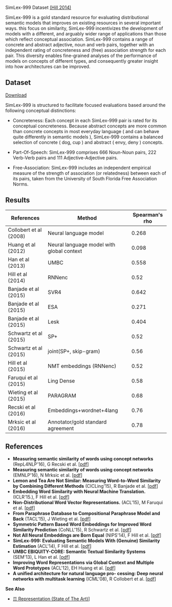 SimLex-999 Dataset [(Hill 2014)](https://arxiv.org/pdf/1408.3456.pdf)

SimLex-999 is a gold standard resource for evaluating distributional semantic models that improves on existing resources in several important ways. this focus on similarity, SimLex-999 incentivizes the development of models with a different, and arguably wider range of applications than those which reflect conceptual association. SimLex-999 contains a range of concrete and abstract adjective, noun and verb pairs, together with an independent rating of concreteness and (free) association strength for each pair. This diversity enables fine-grained analyses of the performance of models on concepts of different types, and consequently greater insight into how architectures can be improved. 

## Dataset

[Download](https://www.cl.cam.ac.uk/~fh295/simlex.html)

SimLex-999 is structured to facilitate focused evaluations based around the following conceptual distinctions: 

* Concreteness: Each concept in each SimLex-999 pair is rated for its conceptual concreteness. Because abstract concepts are more common than concrete concepts in most everyday language ( and can behave quite differently in semantic models ), SimLex-999 contains a balanced selection of concrete ( dog, cup ) and abstract ( envy, deny ) concepts. 

* Part-Of-Speech: SimLex-999 comprises 666 Noun-Noun pairs, 222 Verb-Verb pairs and 111 Adjective-Adjective pairs. 

* Free-Association: SimLex-999 includes an independent empirical measure of the strength of association (or relatedness) between each of its pairs, taken from the University of South Florida Free Association Norms.

## Results

| References             | Method                                    | Spearman's rho |
|------------------------|-------------------------------------------|---------------|
| Collobert et al (2008) | Neural language model                     | 0.268         |
| Huang et al (2012)     | Neural language model with global context | 0.098         |
| Han et al (2013)       | UMBC                                      | 0.558         |
| Hill et al (2014)      | RNNenc                                    | 0.52          |
| Banjade et al (2015)   | SVR4                                      | 0.642         |
| Banjade et al (2015)   | ESA                                       | 0.271         |
| Banjade et al (2015)   | Lesk                                      | 0.404         |
| Schwartz et al (2015)  | SP+                                       | 0.52          |
| Schwartz et al (2015)  | joint(SP+, skip-gram)                     | 0.56          |
| Hill et al (2015)      | NMT embeddings (RNNenc)                   | 0.52           | 
| Faruqui et al (2015)   | Ling Dense                                | 0.58           |
| Wieting et al (2015)   | PARAGRAM                                  | 0.68           |
| Recski et al (2016)    | Embeddings+wordnet+4lang                  | 0.76           |
| Mrksic et al (2016)    | Annotator/gold standard agreement         | 0.78           |


## References 

* **Measuring semantic similarity of words using concept networks** (RepL4NLP'16), G Recski et al. [[pdf](http://aclweb.org/anthology/W/W16/W16-1622.pdf)]
* **Measuring semantic similarity of words using concept networks** (EMNLP'16), N Mrksic et al. [[pdf](https://arxiv.org/pdf/1603.00892.pdf)]
* **Lemon and Tea Are Not Similar: Measuring Word-to-Word Similarity by Combining Different Methods** (CICLing'15),  R Banjade et al. [[pdf](http://nobalniraula.com/papers/LemonTeaNotSimilar_CICLing_2015.pdf)]
* **Embedding Word Similarity with Neural Machine Translation.** (ICLR'15.), F Hill et al. [[pdf](https://arxiv.org/pdf/1412.6448.pdf)]
* **Non-Distributional Word Vector Representations.** (ACL'15), M Faruqui et al. [[pdf](http://www.aclweb.org/anthology/P15-2076)]
* **From Paraphrase Database to Compositional Paraphrase Model and Back** (TACL'15), J Wieting et al. [[pdf](http://ttic.uchicago.edu/~wieting/wieting2015TACL.pdf)]
* **Symmetric Pattern Based Word Embeddings for Improved Word Similarity Prediction** (CoNLL'15), R Schwartz et al. [[pdf](http://www.aclweb.org/anthology/K15-1026)]
* **Not All Neural Embeddings are Born Equal** (NIPS'14), F Hill et al. [[pdf](https://arxiv.org/pdf/1410.0718.pdf)]
* **SimLex-999: Evaluating Semantic Models With (Genuine) Similarity Estimation** (ACL'14), F Hill et al. [[pdf](https://arxiv.org/pdf/1408.3456.pdf)]
* **UMBC EBIQUITY-CORE: Semantic Textual Similarity Systems** (SEM'13), L Han et al. [[pdf](http://cs.jhu.edu/~jonny/pub/674.pdf)]
* **Improving Word Representations via Global Context and Multiple Word Prototypes** (ACL'12), EH Huang et al. [[pdf](http://www.aclweb.org/anthology/P12-1092)]
* **A unified architecture for natural language pro- cessing: Deep neural networks with multitask learning** (ICML'08), R Collobert et al. [[pdf](https://ronan.collobert.com/pub/matos/2008_nlp_icml.pdf)]


**See Also**

* [☶ Representation (State of The Art)](https://github.com/magizbox/underthesea/wiki/English-NLP-SOTA#representation)]
